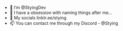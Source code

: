 - 👋 I’m @StyingDev
- 👀 I have a obsession with naming things after me...
- 🌱 My socials linktr.ee/stying
- 📫 You can contact me through my Discord - @Stying

<!---
StyingDev/StyingDev is a ✨ special ✨ repository because its `README.md` (this file) appears on your GitHub profile.
You can click the Preview link to take a look at your changes.
--->
